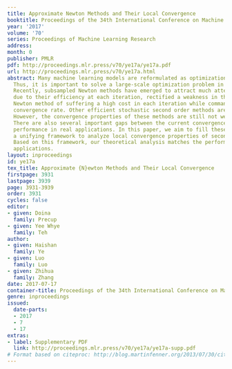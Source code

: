 ```yaml
---
title: Approximate Newton Methods and Their Local Convergence
booktitle: Proceedings of the 34th International Conference on Machine Learning
year: '2017'
volume: '70'
series: Proceedings of Machine Learning Research
address: 
month: 0
publisher: PMLR
pdf: http://proceedings.mlr.press/v70/ye17a/ye17a.pdf
url: http://proceedings.mlr.press/v70/ye17a.html
abstract: Many machine learning models are reformulated as optimization problems.
  Thus, it is important to solve a large-scale optimization problem in big data applications.
  Recently, subsampled Newton methods have emerged to attract much attention for optimization
  due to their efficiency at each iteration, rectified a weakness in the ordinary
  Newton method of suffering a high cost in each iteration while commanding a high
  convergence rate. Other efficient stochastic second order methods are also proposed.
  However, the convergence properties of these methods are still not well understood.
  There are also several important gaps between the current convergence theory and
  performance in real applications. In this paper, we aim to fill these gaps. We propose
  a unifying framework to analyze local convergence properties of second order methods.
  Based on this framework, our theoretical analysis matches the performance in real
  applications.
layout: inproceedings
id: ye17a
tex_title: Approximate {N}ewton Methods and Their Local Convergence
firstpage: 3931
lastpage: 3939
page: 3931-3939
order: 3931
cycles: false
editor:
- given: Doina
  family: Precup
- given: Yee Whye
  family: Teh
author:
- given: Haishan
  family: Ye
- given: Luo
  family: Luo
- given: Zhihua
  family: Zhang
date: 2017-07-17
container-title: Proceedings of the 34th International Conference on Machine Learning
genre: inproceedings
issued:
  date-parts:
  - 2017
  - 7
  - 17
extras:
- label: Supplementary PDF
  link: http://proceedings.mlr.press/v70/ye17a/ye17a-supp.pdf
# Format based on citeproc: http://blog.martinfenner.org/2013/07/30/citeproc-yaml-for-bibliographies/
---
```

